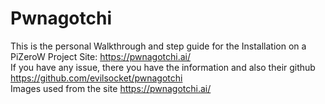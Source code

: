 # Pwnagotchi
This is the personal Walkthrough and step guide for the Installation on a PiZeroW
Project Site: https://pwnagotchi.ai/  
If you have any issue, there you have the information and also their github https://github.com/evilsocket/pwnagotchi  
Images used from the site https://pwnagotchi.ai/  
